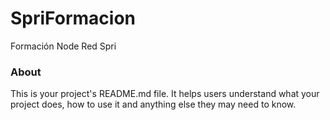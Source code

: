 SpriFormacion
=============

Formación Node Red Spri 

### About

This is your project's README.md file. It helps users understand what your
project does, how to use it and anything else they may need to know.